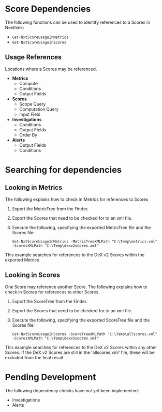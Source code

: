 # Score Dependencies

The following functions can be used to identify references to a Scores in Nexthink:
* `Get-NxtScoreUsageInMetrics`
* `Get-NxtScoreUsageInScores`

## Usage References
Locations where a Scores may be referenced.
* **Metrics**
  * Compute
  * Conditions
  * Output Fields
* **Scores**
  * Scope Query
  * Computation Query
  * Input Field
* **Investigations**
  * Conditions
  * Output Fields
  * Order By
* **Alerts**
  * Output Fields
  * Conditions

# Searching for dependencies

## Looking in Metrics
The following explains how to check in Metrics for references to Scores

1. Export the MetricTree from the Finder.
2. Export the Scores that need to be checked for to an xml file.
3. Execute the following, specifying the exported MetricTree file and the Scores file:

       Get-NxtScoreUsageInMetrics -MetricTreeXMLPath "C:\Temp\metrics.xml" -ScoresXMLPath "C:\Temp\dexv2scores.xml"

This example searches for references to the DeX v2 Scores within the exported Metrics.

## Looking in Scores
One Score may reference another Score.
The following explains how to check in Scores for references to other Scores.

1. Export the ScoreTree from the Finder.
2. Export the Scores that need to be checked for to an xml file.
3. Execute the following, specifying the exported ScoreTree file and the Scores file:

       Get-NxtScoreUsageInScores -ScoreTreeXMLPath "C:\Temp\allscores.xml" -ScoresXMLPath "C:\Temp\dexv2scores.xml"

This example searches for references to the DeX v2 Scores within any other Scores. If the DeX v2 Scores are still in the 'allscores.xml' file, these will be excluded from the final result.

# Pending Development
The following dependency checks have not yet been implemented:
* Investigations
* Alerts